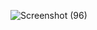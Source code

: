 ![Screenshot (96)](https://github.com/user-attachments/assets/9f14d20b-a190-4cf6-b660-68a879d6f764)
